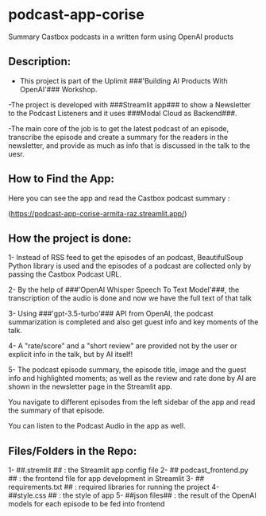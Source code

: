 # podcast-app-corise
Summary Castbox podcasts in a written form using OpenAI products

## Description: 
- This project is part of the Uplimit ###'Building AI Products With OpenAI'### Workshop.
  
-The project is developed with ###Streamlit app### to show a Newsletter to the Podcast Listeners and it uses ###Modal Cloud as Backend###.

-The main core of the job is to get the latest podcast of an episode, transcribe the episode and create
a summary for the readers in the newsletter, and provide as much as info that is discussed in the talk to the uesr.

## How to Find the App:
Here you can see the app and read the Castbox podcast summary : 

(https://podcast-app-corise-armita-raz.streamlit.app/)


## How the project is done:
1- Instead of RSS feed to get the episodes of an podcast, BeautifulSoup Python library is used 
and the episodes of a podcast are collected only by passing the Castbox Podcast URL.

2- By the help of ###'OpenAI Whisper Speech To Text Model'###, the transcription of the audio is done and now we have the full text of that talk

3- Using ###'gpt-3.5-turbo'### API from OpenAI, the podcast summarization is completed and also get guest info and key moments of the talk.

4- A "rate/score" and a "short review" are provided not by the user or explicit info in the talk, but by AI itself!

5- The podcast episode summary, the episode title, image and the guest info and highlighted moments; as well as the review and rate done by AI are 
shown in the newsletter page in the Streamlit app.  

You navigate to different episodes from the left sidebar of the app and read the summary of that episode.

You can listen to the Podcast Audio in the app as well.

## Files/Folders in the Repo:

1- ##.stremlit ## : the Streamlit app config file
2- ## podcast_frontend.py ## : the frontend file for app development in Streamlit 
3- ## requirements.txt ## : required libraries for running the project 
4- ##style.css ## : the style of app 
5- ##json files## : the result of the OpenAI models for each episode to be fed into frontend


